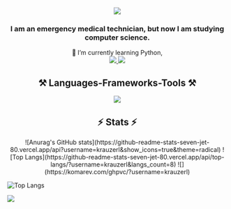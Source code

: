 <h1 align="center">
    <img src="https://readme-typing-svg.herokuapp.com/?font=Georgia&size=35&center=true&vCenter=true&width=500&height=70&duration=4000&lines=Hi+There!;" />
</h1>

<h3 align="center">I am an emergency medical technician, but now I am studying computer science.</h3>

<div align="center">
    🔭 I’m currently learning Python, 
</div>

<div align="center"> 
    <a href="mailto:jacek.bajer.priv@gmail.com">
        <img src="https://img.shields.io/badge/Gmail-333333?style=for-the-badge&logo=gmail&logoColor=red" />
    </a>
    <a href="https://www.linkedin.com/in/jacek-bajer/" target="_blank">
        <img src="https://img.shields.io/badge/LinkedIn-0077B5?style=for-the-badge&logo=linkedin&logoColor=white" target="_blank" />
    </a>
</div>

<h2 align="center">⚒️ Languages-Frameworks-Tools ⚒️</h2>

<div align="center">
    <script src="https://tryhackme.com/badge/3215831"></script>
</div>
 <script src="https://tryhackme.com/badge/3215831"></script>

<div align="center">
    <img src="https://skillicons.dev/icons?i=py,github,vscode,linkedin,discord" />
</div>

<h2 align="center">⚡ Stats ⚡</h2>

<div align="center">
    ![Anurag's GitHub stats](https://github-readme-stats-seven-jet-80.vercel.app/api?username=krauzerl&show_icons=true&theme=radical)
    ![Top Langs](https://github-readme-stats-seven-jet-80.vercel.app/api/top-langs/?username=krauzerl&langs_count=8)
    ![](https://komarev.com/ghpvc/?username=krauzerl)
</div>




![Top Langs](https://github-readme-stats-seven-jet-80.vercel.app/api/top-langs/?username=krauzerl&langs_count=8)

![](https://komarev.com/ghpvc/?username=krauzerl)
</div>

<br/><br/>
